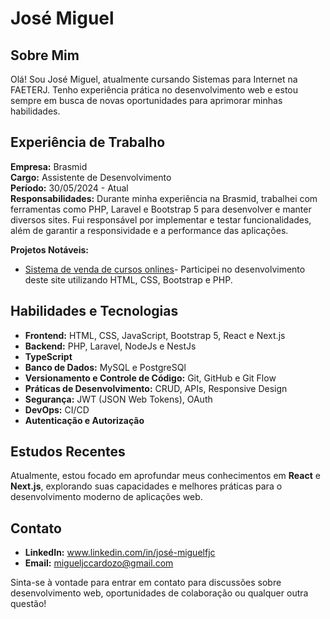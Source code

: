 # José Miguel

## Sobre Mim

Olá! Sou José Miguel, atualmente cursando Sistemas para Internet na FAETERJ. 
Tenho experiência prática no desenvolvimento web e estou sempre em busca de novas oportunidades para aprimorar minhas habilidades. 

## Experiência de Trabalho

**Empresa:** Brasmid  
**Cargo:** Assistente de Desenvolvimento  
**Período:** 30/05/2024 - Atual  
**Responsabilidades:** Durante minha experiência na Brasmid, trabalhei com ferramentas como PHP, Laravel e Bootstrap 5 para desenvolver e manter diversos sites.
Fui responsável por implementar e testar funcionalidades, além de garantir a responsividade e a performance das aplicações.

**Projetos Notáveis:**
- [Sistema de venda de cursos onlines](https://gmgmaiseducacao.com.br/)- Participei no desenvolvimento deste site utilizando HTML, CSS, Bootstrap e PHP.

## Habilidades e Tecnologias

- **Frontend:** HTML, CSS, JavaScript, Bootstrap 5, React e Next.js
- **Backend:** PHP, Laravel, NodeJs e NestJs
- **TypeScript**
- **Banco de Dados:** MySQL e PostgreSQl
- **Versionamento e Controle de Código:** Git, GitHub e Git Flow
- **Práticas de Desenvolvimento:** CRUD, APIs, Responsive Design
- **Segurança:** JWT (JSON Web Tokens), OAuth
- **DevOps:** CI/CD
- **Autenticação e Autorização**

## Estudos Recentes

Atualmente, estou focado em aprofundar meus conhecimentos em **React** e **Next.js**, explorando suas capacidades e melhores práticas para o desenvolvimento moderno de aplicações web.

## Contato

- **LinkedIn:** www.linkedin.com/in/josé-miguelfjc
- **Email:** migueljccardozo@gmail.com

Sinta-se à vontade para entrar em contato para discussões sobre desenvolvimento web, oportunidades de colaboração ou qualquer outra questão!
